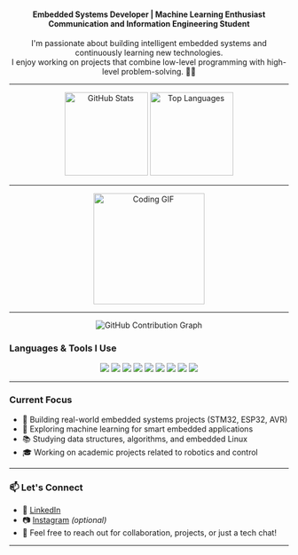 <h4 align="center">
   Embedded Systems Developer |  Machine Learning Enthusiast <br>
   Communication and Information Engineering Student
</h4>

<p align="center">
  I'm passionate about building intelligent embedded systems and continuously learning new technologies. <br>
  I enjoy working on projects that combine low-level programming with high-level problem-solving. 🧠🔧
</p>

---

<div align="center">
  <img src="https://github-readme-stats.vercel.app/api?username=Eng-abdelhamed&hide_title=false&hide_rank=false&show_icons=true&include_all_commits=true&count_private=true&disable_animations=false&theme=dracula&locale=en&hide_border=false" height="150" alt="GitHub Stats" />
  <img src="https://github-readme-stats.vercel.app/api/top-langs?username=Eng-abdelhamed&locale=en&hide_title=false&layout=compact&card_width=320&langs_count=5&theme=merko&hide_border=false" height="150" alt="Top Languages" />
</div>

---

<div align="center">
  <img src="https://c.tenor.com/_DOBjnGspYAAAAAM/code-coding.gif" height="200" alt="Coding GIF" />
</div>

---
<p align="center">
  <img src="https://github-readme-activity-graph.vercel.app/graph?username=Eng-abdelhamed&bg_color=ffffff&color=2f80ed&line=27ae60&point=27ae60&area=true&hide_border=true" alt="GitHub Contribution Graph" />
</p>

###  Languages & Tools I Use
<p align="center">
  <img src="https://img.shields.io/badge/C-00599C?style=for-the-badge&logo=c&logoColor=white"/>
  <img src="https://img.shields.io/badge/C++-00599C?style=for-the-badge&logo=cplusplus&logoColor=white"/>
  <img src="https://img.shields.io/badge/Python-FFD43B?style=for-the-badge&logo=python&logoColor=blue"/>
  <img src="https://img.shields.io/badge/Embedded%20C-EC7600?style=for-the-badge&logo=codeforces&logoColor=white"/>
  <img src="https://img.shields.io/badge/STM32-03234B?style=for-the-badge&logo=stmicroelectronics&logoColor=white"/>
  <img src="https://img.shields.io/badge/ESP32-333333?style=for-the-badge&logo=espressif&logoColor=white"/>
  <img src="https://img.shields.io/badge/Linux-000000?style=for-the-badge&logo=linux&logoColor=white"/>
  <img src="https://img.shields.io/badge/Arduino-00979D?style=for-the-badge&logo=arduino&logoColor=white"/>
  <img src="https://img.shields.io/badge/MATLAB-0076A8?style=for-the-badge&logo=mathworks&logoColor=white"/>
</p>

---

###  Current Focus

- 🔧 Building real-world embedded systems projects (STM32, ESP32, AVR)
- 🤖 Exploring machine learning for smart embedded applications
- 📚 Studying data structures, algorithms, and embedded Linux
- 🎓 Working on academic projects related to robotics and control

---

### 📫 Let's Connect

- 💼 [LinkedIn](https://www.linkedin.com/in/eng-abdelhamed)
- 📷 [Instagram](https://www.instagram.com/yourusername) *(optional)*
- 💬 Feel free to reach out for collaboration, projects, or just a tech chat!

---

